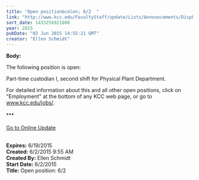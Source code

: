 ```yaml
---
title: "Open position&colon; 6/2  "
link: "http://www.kcc.edu/FacultyStaff/update/Lists/Announcements/DispForm.aspx?ID=1941"
sort_date: 1433256921000
year: 2015
pubDate: "02 Jun 2015 14:55:21 GMT"
creator: "Ellen Schmidt"
---
```


<div><b>Body:</b> <div class="ExternalClass0FA94EF9A25F462C80F7E493DEC11329"><p>​​​​The following position is open: </p>
<p>Part-time custodian I, second shift for Physical Plant Department.</p>
<p>For detailed information about this and all other open positions, click on &quot;Employment&quot; at the bottom of any KCC web page, or go to <a href="/jobs/">www.kcc.edu/jobs/</a>.<br />​<br />***<br /><br /><a href="/update">Go to Online Update</a><br /><br /></p></div></div>
<div><b>Expires:</b> 6/19/2015</div>
<div><b>Created:</b> 6/2/2015 9:55 AM</div>
<div><b>Created By:</b> Ellen Schmidt</div>
<div><b>Start Date:</b> 6/2/2015</div>
<div><b>Title:</b> Open position: 6/2  </div>
